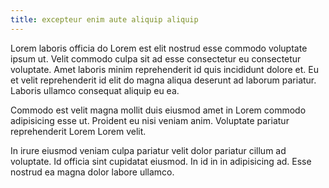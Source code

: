 ```yaml
---
title: excepteur enim aute aliquip aliquip
---
```


Lorem laboris officia do Lorem est elit nostrud esse commodo voluptate ipsum ut. Velit commodo culpa sit ad esse consectetur eu consectetur voluptate. Amet laboris minim reprehenderit id quis incididunt dolore et. Eu et velit reprehenderit id elit do magna aliqua deserunt ad laborum pariatur. Laboris ullamco consequat aliquip eu ea.

Commodo est velit magna mollit duis eiusmod amet in Lorem commodo adipisicing esse ut. Proident eu nisi veniam anim. Voluptate pariatur reprehenderit Lorem Lorem velit.

In irure eiusmod veniam culpa pariatur velit dolor pariatur cillum ad voluptate. Id officia sint cupidatat eiusmod. In id in in adipisicing ad. Esse nostrud ea magna dolor labore ullamco.